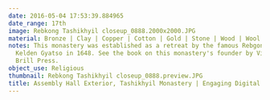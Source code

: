 ```yaml
---
date: 2016-05-04 17:53:39.884965
date_range: 17th
image: Rebkong Tashikhyil closeup_0888.2000x2000.JPG
material: Bronze | Clay | Copper | Cotton | Gold | Stone | Wood | Wool
notes: This monastery was established as a retreat by the famous Rebgong lama Shar
  Kelden Gyatso in 1648. See the book on this monastery's founder by Victoria Sujata,
  Brill Press.
object_use: Religious
thumbnail: Rebkong Tashikhyil closeup_0888.preview.JPG
title: Assembly Hall Exterior, Tashikhyil Monastery | Engaging Digital Tibet
---
```


